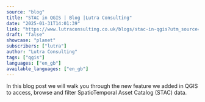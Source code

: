 ```yaml
---
source: "blog"
title: "STAC in QGIS | Blog |Lutra Consulting"
date: "2025-01-31T14:01:39"
link: "https://www.lutraconsulting.co.uk/blogs/stac-in-qgis?utm_source=qgis"
draft: "false"
showcase: "planet"
subscribers: ["lutra"]
author: "Lutra Consulting"
tags: ["qgis"]
languages: ["en_gb"]
available_languages: ["en_gb"]
---
```


In this blog post we will walk you through the new feature we added in QGIS to access, browse and filter SpatioTemporal Asset Catalog (STAC) data.
